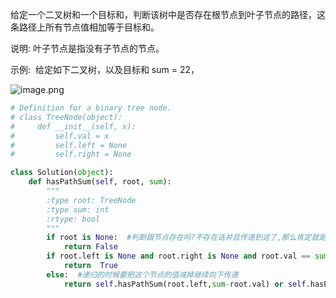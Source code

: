 给定一个二叉树和一个目标和，判断该树中是否存在根节点到叶子节点的路径，这条路径上所有节点值相加等于目标和。

说明: 叶子节点是指没有子节点的节点。

示例: 
给定如下二叉树，以及目标和 sum = 22，

![image.png](https://upload-images.jianshu.io/upload_images/14555448-8c4e575dd1e3db86.png?imageMogr2/auto-orient/strip%7CimageView2/2/w/1240)

```python
# Definition for a binary tree node.
# class TreeNode(object):
#     def __init__(self, x):
#         self.val = x
#         self.left = None
#         self.right = None

class Solution(object):
    def hasPathSum(self, root, sum):
        """
        :type root: TreeNode
        :type sum: int
        :rtype: bool
        """
        if root is None:  #判断跟节点存在吗?不存在话并且传递到这了,那么肯定就是加起来的值不等于这个sum
            return False
        if root.left is None and root.right is None and root.val == sum: #判断该树中是否存在根节点到叶子节点的路径，这条路径上所有节点值相加等于目标和,这个判断语句就是走到了最终的叶子节点,并且满足了所有的条件  
            return  True
        else:  #递归的时候要把这个节点的值减掉继续向下传递
            return self.hasPathSum(root.left,sum-root.val) or self.hasPathSum(root.right,sum-root.val)
```
